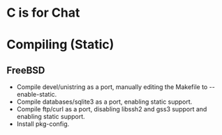 
# C is for Chat

# Compiling (Static)

## FreeBSD

 * Compile devel/unistring as a port, manually editing the Makefile to --enable-static.
 * Compile databases/sqlite3 as a port, enabling static support.
 * Compile ftp/curl as a port, disabling libssh2 and gss3 support and enabling static support.
 * Install pkg-config.

